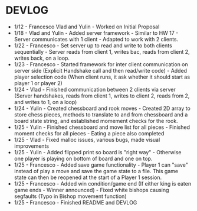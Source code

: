# DEVLOG

- 1/12 - Francesco Vlad and Yulin - Worked on Initial Proposal
- 1/18 - Vlad and Yulin - Added server framework - Similar to HW 17 - Server communicates with 1 client - Adapted to work with 2 clients.
- 1/22 - Francesco - Set server up to read and write to both clients sequentially - Server reads from client 1, writes bac, reads from client 2, writes back, on a loop.
- 1/23 - Francesco - Started framework for inter client communication on server side (Explicit Handshake call and then read/write code) - Added player selection code (When client runs, it ask whether it should start as player 1 or player 2)
- 1/24 - Vlad - Finished communication between 2 clients via server (Server handshakes, reads from client 1, writes to client 2, reads from 2, and writes to 1, on a loop)
- 1/24 - Yulin - Created chessboard and rook moves - Created 2D array to store chess pieces, methods to translate to and from chessboard and a board state string, and established momement checks for the rook.
- 1/25 - Yulin - Finished chessboard and move list for all pieces - Finished moment checks for all pieces - Eating a piece also completed
- 1/25 - Vlad - Fixed malloc issues, various bugs, made visual improvements
- 1/25 - Yulin - Added flipped print so board is "right way" - Otherwise one player is playing on bottom of board and one on top.
- 1/25 - Francesco - Added save game functionality - Player 1 can "save" instead of play a move and save the game state to a file. This game state can then be reopened at the start of a Player 1 session.
- 1/25 - Francesco - Added win condition/game end (If either king is eaten game ends - Winner announced) - Fixed white bishops causing segfaults (Typo in Bishop movement function)
- 1/25 - Francesco - Finished README and DEVLOG
